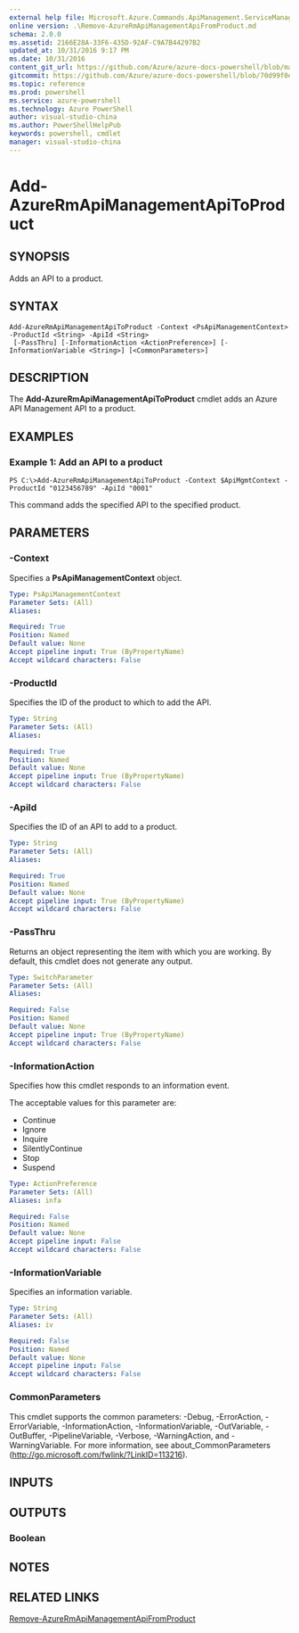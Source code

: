 ```yaml
---
external help file: Microsoft.Azure.Commands.ApiManagement.ServiceManagement.dll-Help.xml
online version: .\Remove-AzureRmApiManagementApiFromProduct.md
schema: 2.0.0
ms.assetid: 2166E28A-33F6-435D-92AF-C9A7B44297B2
updated_at: 10/31/2016 9:17 PM
ms.date: 10/31/2016
content_git_url: https://github.com/Azure/azure-docs-powershell/blob/master/azureps-cmdlets-docs/ResourceManager/Microsoft.Azure.Commands.ApiManagement.ServiceManagement/v2.1.0/Add-AzureRmApiManagementApiToProduct.md
gitcommit: https://github.com/Azure/azure-docs-powershell/blob/70d99f0e924efe152eb73454f7898f92d5a5db64/azureps-cmdlets-docs/ResourceManager/Microsoft.Azure.Commands.ApiManagement.ServiceManagement/v2.1.0/Add-AzureRmApiManagementApiToProduct.md
ms.topic: reference
ms.prod: powershell
ms.service: azure-powershell
ms.technology: Azure PowerShell
author: visual-studio-china
ms.author: PowerShellHelpPub
keywords: powershell, cmdlet
manager: visual-studio-china
---
```


# Add-AzureRmApiManagementApiToProduct

## SYNOPSIS
Adds an API to a product.

## SYNTAX

```
Add-AzureRmApiManagementApiToProduct -Context <PsApiManagementContext> -ProductId <String> -ApiId <String>
 [-PassThru] [-InformationAction <ActionPreference>] [-InformationVariable <String>] [<CommonParameters>]
```

## DESCRIPTION
The **Add-AzureRmApiManagementApiToProduct** cmdlet adds an Azure API Management API to a product.

## EXAMPLES

### Example 1: Add an API to a product
```
PS C:\>Add-AzureRmApiManagementApiToProduct -Context $ApiMgmtContext -ProductId "0123456789" -ApiId "0001"
```

This command adds the specified API to the specified product.

## PARAMETERS

### -Context
Specifies a **PsApiManagementContext** object.

```yaml
Type: PsApiManagementContext
Parameter Sets: (All)
Aliases: 

Required: True
Position: Named
Default value: None
Accept pipeline input: True (ByPropertyName)
Accept wildcard characters: False
```

### -ProductId
Specifies the ID of the product to which to add the API.

```yaml
Type: String
Parameter Sets: (All)
Aliases: 

Required: True
Position: Named
Default value: None
Accept pipeline input: True (ByPropertyName)
Accept wildcard characters: False
```

### -ApiId
Specifies the ID of an API to add to a product.

```yaml
Type: String
Parameter Sets: (All)
Aliases: 

Required: True
Position: Named
Default value: None
Accept pipeline input: True (ByPropertyName)
Accept wildcard characters: False
```

### -PassThru
Returns an object representing the item with which you are working.
By default, this cmdlet does not generate any output.

```yaml
Type: SwitchParameter
Parameter Sets: (All)
Aliases: 

Required: False
Position: Named
Default value: None
Accept pipeline input: True (ByPropertyName)
Accept wildcard characters: False
```

### -InformationAction
Specifies how this cmdlet responds to an information event.

The acceptable values for this parameter are:

- Continue
- Ignore
- Inquire
- SilentlyContinue
- Stop
- Suspend

```yaml
Type: ActionPreference
Parameter Sets: (All)
Aliases: infa

Required: False
Position: Named
Default value: None
Accept pipeline input: False
Accept wildcard characters: False
```

### -InformationVariable
Specifies an information variable.

```yaml
Type: String
Parameter Sets: (All)
Aliases: iv

Required: False
Position: Named
Default value: None
Accept pipeline input: False
Accept wildcard characters: False
```

### CommonParameters
This cmdlet supports the common parameters: -Debug, -ErrorAction, -ErrorVariable, -InformationAction, -InformationVariable, -OutVariable, -OutBuffer, -PipelineVariable, -Verbose, -WarningAction, and -WarningVariable. For more information, see about_CommonParameters (http://go.microsoft.com/fwlink/?LinkID=113216).

## INPUTS

## OUTPUTS

### Boolean

## NOTES

## RELATED LINKS

[Remove-AzureRmApiManagementApiFromProduct](xref:ResourceManager/Microsoft.Azure.Commands.ApiManagement.ServiceManagement/v2.1.0/Remove-AzureRmApiManagementApiFromProduct.md)


